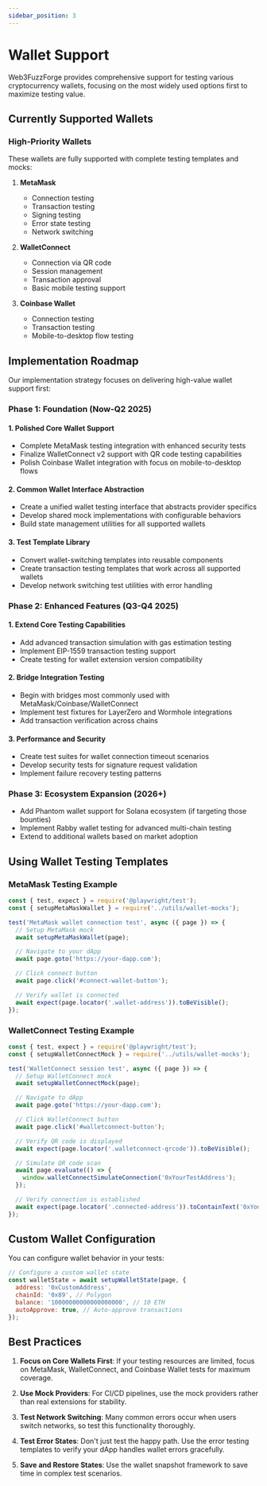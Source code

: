 ```yaml
---
sidebar_position: 3
---
```


# Wallet Support

Web3FuzzForge provides comprehensive support for testing various cryptocurrency wallets, focusing on the most widely used options first to maximize testing value.

## Currently Supported Wallets

### High-Priority Wallets

These wallets are fully supported with complete testing templates and mocks:

1. **MetaMask**

   - Connection testing
   - Transaction testing
   - Signing testing
   - Error state testing
   - Network switching

2. **WalletConnect**

   - Connection via QR code
   - Session management
   - Transaction approval
   - Basic mobile testing support

3. **Coinbase Wallet**
   - Connection testing
   - Transaction testing
   - Mobile-to-desktop flow testing

## Implementation Roadmap

Our implementation strategy focuses on delivering high-value wallet support first:

### Phase 1: Foundation (Now-Q2 2025)

#### 1. Polished Core Wallet Support

- Complete MetaMask testing integration with enhanced security tests
- Finalize WalletConnect v2 support with QR code testing capabilities
- Polish Coinbase Wallet integration with focus on mobile-to-desktop flows

#### 2. Common Wallet Interface Abstraction

- Create a unified wallet testing interface that abstracts provider specifics
- Develop shared mock implementations with configurable behaviors
- Build state management utilities for all supported wallets

#### 3. Test Template Library

- Convert wallet-switching templates into reusable components
- Create transaction testing templates that work across all supported wallets
- Develop network switching test utilities with error handling

### Phase 2: Enhanced Features (Q3-Q4 2025)

#### 1. Extend Core Testing Capabilities

- Add advanced transaction simulation with gas estimation testing
- Implement EIP-1559 transaction testing support
- Create testing for wallet extension version compatibility

#### 2. Bridge Integration Testing

- Begin with bridges most commonly used with MetaMask/Coinbase/WalletConnect
- Implement test fixtures for LayerZero and Wormhole integrations
- Add transaction verification across chains

#### 3. Performance and Security

- Create test suites for wallet connection timeout scenarios
- Develop security tests for signature request validation
- Implement failure recovery testing patterns

### Phase 3: Ecosystem Expansion (2026+)

- Add Phantom wallet support for Solana ecosystem (if targeting those bounties)
- Implement Rabby wallet testing for advanced multi-chain testing
- Extend to additional wallets based on market adoption

## Using Wallet Testing Templates

### MetaMask Testing Example

```javascript
const { test, expect } = require('@playwright/test');
const { setupMetaMaskWallet } = require('../utils/wallet-mocks');

test('MetaMask wallet connection test', async ({ page }) => {
  // Setup MetaMask mock
  await setupMetaMaskWallet(page);

  // Navigate to your dApp
  await page.goto('https://your-dapp.com');

  // Click connect button
  await page.click('#connect-wallet-button');

  // Verify wallet is connected
  await expect(page.locator('.wallet-address')).toBeVisible();
});
```

### WalletConnect Testing Example

```javascript
const { test, expect } = require('@playwright/test');
const { setupWalletConnectMock } = require('../utils/wallet-mocks');

test('WalletConnect session test', async ({ page }) => {
  // Setup WalletConnect mock
  await setupWalletConnectMock(page);

  // Navigate to dApp
  await page.goto('https://your-dapp.com');

  // Click WalletConnect button
  await page.click('#walletconnect-button');

  // Verify QR code is displayed
  await expect(page.locator('.walletconnect-qrcode')).toBeVisible();

  // Simulate QR code scan
  await page.evaluate(() => {
    window.walletConnectSimulateConnection('0xYourTestAddress');
  });

  // Verify connection is established
  await expect(page.locator('.connected-address')).toContainText('0xYourTestAddress');
});
```

## Custom Wallet Configuration

You can configure wallet behavior in your tests:

```javascript
// Configure a custom wallet state
const walletState = await setupWalletState(page, {
  address: '0xCustomAddress',
  chainId: '0x89', // Polygon
  balance: '10000000000000000000', // 10 ETH
  autoApprove: true, // Auto-approve transactions
});
```

## Best Practices

1. **Focus on Core Wallets First**: If your testing resources are limited, focus on MetaMask, WalletConnect, and Coinbase Wallet tests for maximum coverage.

2. **Use Mock Providers**: For CI/CD pipelines, use the mock providers rather than real extensions for stability.

3. **Test Network Switching**: Many common errors occur when users switch networks, so test this functionality thoroughly.

4. **Test Error States**: Don't just test the happy path. Use the error testing templates to verify your dApp handles wallet errors gracefully.

5. **Save and Restore States**: Use the wallet snapshot framework to save time in complex test scenarios.
